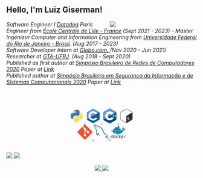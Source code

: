 <h2> Hello, I'm Luiz Giserman!</h2>
<img align='right' src="https://i.pinimg.com/originals/e4/26/70/e426702edf874b181aced1e2fa5c6cde.gif" width="230">
<p><em>
Software Engineer I <a href="https://www.datadoghq.com/">Datadog</a> Paris
</br>Engineer from <a href="https://ecole.centralelille.fr/">École Centrale de Lille - France</a> (Sept 2021 - 2023) - Master Ingénieur
Computer and Information Engineering from <a href="https://ufrj.br/en/">Universidade Federal do Rio de Janeiro - Brasil</a>. (Aug 2017 - 2023)
</br>Software Developer Intern at <a href="https://globo.com/">Globo.com. </a>(Nov 2020 - Jun 2021)
</br>Researcher at <a href="https://www.gta.ufrj.br/">GTA-UFRJ</a>. (Aug 2018 - Sept 2020)
</br>Published as first author at <a href="http://sbrc2020.sbc.org.br/">Simpósio Brasileiro de Redes de Computadores 2020</a> Paper at <a href="https://www.gta.ufrj.br/ftp/gta/TechReports/GAC20.pdf">Link</a>
</br>Published author at <a href="http://sbseg.sbc.org.br/2020/index.html">Simpósio Brasileiro em Segurança da Informação e de Sistemas Computacionais 2020</a> Paper at <a href="https://www.gta.ufrj.br/ftp/gta/TechReports/BGG20.pdf">Link</a>
</em></p><br>


<br>
<p align="center">
  <a href="https://www.python.org" target="_blank">
    <img src="https://raw.githubusercontent.com/devicons/devicon/master/icons/python/python-original.svg" alt="python" width="40" height="40"/>
  </a>
  <a href="https://www.cprogramming.com/" target="_blank">
    <img src="https://raw.githubusercontent.com/devicons/devicon/master/icons/c/c-original.svg" alt="c" width="40" height="40"/>
  </a>
  <a href="https://www.w3schools.com/cpp/" target="_blank">
    <img src="https://raw.githubusercontent.com/devicons/devicon/master/icons/cplusplus/cplusplus-original.svg" alt="cplusplus" width="40" height="40"/>
  </a>
  <a href="https://www.gnu.org/software/bash/" target="_blank">
    <img src="https://raw.githubusercontent.com/devicons/devicon/master/icons/bash/bash-original.svg" alt="bash" width="40" height="40"/>
  </a>
  <br>
  <a href="https://git-scm.com" target="_blank">
    <img src="https://raw.githubusercontent.com/devicons/devicon/master/icons/git/git-original.svg" alt="git" width="40" height="40"/>
  </a>  
  <a href="https://www.mysql.com" target="_blank">
    <img src="https://raw.githubusercontent.com/devicons/devicon/master/icons/mysql/mysql-original.svg" alt="mysql" width="40" height="40"/>
  </a>
  <a href="https://www.docker.com/" target="_blank">
    <img src="https://raw.githubusercontent.com/devicons/devicon/master/icons/docker/docker-original-wordmark.svg" alt="docker" width="40" height="40"/>
  </a>
  <br>
</p>
<p align="left">
  <br>
    <img src="https://github-readme-stats.vercel.app/api?username=luizgiserman&theme=dracula&bg_color=0D1117&title_color=3DDC84&icon_color=3DDC84&show_icons=true&hide_border=true" />
    <img src="https://github-readme-stats.vercel.app/api/top-langs/?username=luizgiserman&theme=dracula&bg_color=0D1117&title_color=3DDC84&layout=compact&hide=css,html,vhdl,tsql&hide_border=true" />
  <br>
</p>

<p align="center">
  <a href="https://www.linkedin.com/in/luiz-giserman/">
    <img src="https://img.shields.io/badge/LinkedIn-0077B5?style=for-the-badge&logo=linkedin&logoColor=white"/>
  </a>
  <a href="https://github.com/LuizGiserman">
    <img src="https://img.shields.io/badge/GitHub-100000?style=for-the-badge&logo=github&logoColor=white"/>
  </a>
</p>
